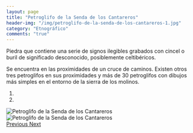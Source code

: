 ```yaml
---
layout: page
title: "Petroglifo de la Senda de los Cantareros"
header-img: "/img/petroglifo-de-la-senda-de-los-cantareros-1.jpg"
category: "Etnográfico"
comments: "true"
---
```



Piedra que contiene una serie de signos ilegibles grabados con cincel o buril de significado desconocido, posiblemente celtibéricos.

Se encuentra en las proximidades de un cruce de caminos. Existen otros tres petroglifos en sus proximidades y más de 30 petroglifos con dibujos más simples en el entorno de la sierra de los molinos.



<div id="myCarousel" class="carousel slide" data-ride="carousel">
  <!-- Indicators -->
  <ol class="carousel-indicators">
    <li data-target="#myCarousel" data-slide-to="0" class="active"></li>    <li data-target="#myCarousel" data-slide-to="1"></li>
  </ol>
  <!-- Wrapper for slides -->
  <div class="carousel-inner" role="listbox">
    <div class="item active">
      <img src="{{ site.github.url }}/img/petroglifo-de-la-senda-de-los-cantareros-1.jpg" alt="Petroglifo de la Senda de los Cantareros">
    </div>
    <div class="item">
      <img src="{{ site.github.url }}/img/petroglifo-de-la-senda-de-los-cantareros-2.jpg" alt="Petroglifo de la Senda de los Cantareros">
    </div>
  <!-- Left and right controls -->
  <a class="left carousel-control" href="#myCarousel" role="button" data-slide="prev">
    <span class="glyphicon glyphicon-chevron-left" aria-hidden="true"></span>
    <span class="sr-only">Previous</span>
  </a>
  <a class="right carousel-control" href="#myCarousel" role="button" data-slide="next">
    <span class="glyphicon glyphicon-chevron-right" aria-hidden="true"></span>
    <span class="sr-only">Next</span>
  </a>
</div>


